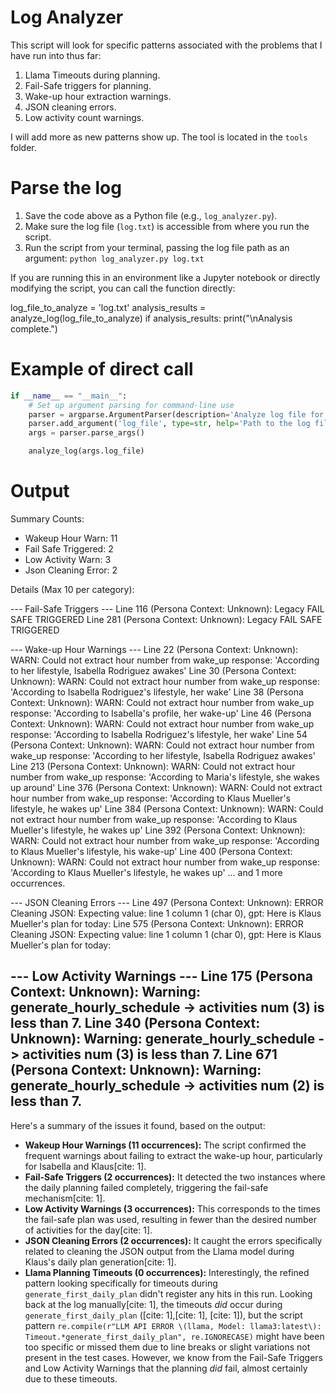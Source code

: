 # Log Analyzer

This script will look for specific patterns associated with the problems that I have run into thus far:

1.  Llama Timeouts during planning.
2.  Fail-Safe triggers for planning.
3.  Wake-up hour extraction warnings.
4.  JSON cleaning errors.
5.  Low activity count warnings.

I will add more as new patterns show up. The tool is located in the `tools` folder.

# Parse the log

1. Save the code above as a Python file (e.g., `log_analyzer.py`).
2. Make sure the log file (`log.txt`) is accessible from where you run the script.
3. Run the script from your terminal, passing the log file path as an argument:
`python log_analyzer.py log.txt`

If you are running this in an environment like a Jupyter notebook
or directly modifying the script, you can call the function directly:

log_file_to_analyze = 'log.txt'
analysis_results = analyze_log(log_file_to_analyze)
if analysis_results:
    print("\nAnalysis complete.")

# Example of direct call
```python
if __name__ == "__main__":
    # Set up argument parsing for command-line use
    parser = argparse.ArgumentParser(description='Analyze log file for major issues.')
    parser.add_argument('log_file', type=str, help='Path to the log file to analyze.')
    args = parser.parse_args()

    analyze_log(args.log_file)
```

# Output
Summary Counts:
- Wakeup Hour Warn: 11
- Fail Safe Triggered: 2
- Low Activity Warn: 3
- Json Cleaning Error: 2

Details (Max 10 per category):

--- Fail-Safe Triggers ---
Line 116 (Persona Context: Unknown): Legacy FAIL SAFE TRIGGERED
Line 281 (Persona Context: Unknown): Legacy FAIL SAFE TRIGGERED

--- Wake-up Hour Warnings ---
Line 22 (Persona Context: Unknown): WARN: Could not extract hour number from wake_up response: 'According to her lifestyle, Isabella Rodriguez awakes'
Line 30 (Persona Context: Unknown): WARN: Could not extract hour number from wake_up response: 'According to Isabella Rodriguez's lifestyle, her wake'
Line 38 (Persona Context: Unknown): WARN: Could not extract hour number from wake_up response: 'According to Isabella's profile, her wake-up'
Line 46 (Persona Context: Unknown): WARN: Could not extract hour number from wake_up response: 'According to Isabella Rodriguez's lifestyle, her wake'
Line 54 (Persona Context: Unknown): WARN: Could not extract hour number from wake_up response: 'According to her lifestyle, Isabella Rodriguez awakes'
Line 213 (Persona Context: Unknown): WARN: Could not extract hour number from wake_up response: 'According to Maria's lifestyle, she wakes up around'
Line 376 (Persona Context: Unknown): WARN: Could not extract hour number from wake_up response: 'According to Klaus Mueller's lifestyle, he wakes up'
Line 384 (Persona Context: Unknown): WARN: Could not extract hour number from wake_up response: 'According to Klaus Mueller's lifestyle, he wakes up'
Line 392 (Persona Context: Unknown): WARN: Could not extract hour number from wake_up response: 'According to Klaus Mueller's lifestyle, his wake-up'
Line 400 (Persona Context: Unknown): WARN: Could not extract hour number from wake_up response: 'According to Klaus Mueller's lifestyle, he wakes up'
... and 1 more occurrences.

--- JSON Cleaning Errors ---
Line 497 (Persona Context: Unknown): ERROR Cleaning JSON: Expecting value: line 1 column 1 (char 0), gpt: Here is Klaus Mueller's plan for today:
Line 575 (Persona Context: Unknown): ERROR Cleaning JSON: Expecting value: line 1 column 1 (char 0), gpt: Here is Klaus Mueller's plan for today:

--- Low Activity Warnings ---
Line 175 (Persona Context: Unknown): Warning: generate_hourly_schedule -> activities num (3) is less than 7.
Line 340 (Persona Context: Unknown): Warning: generate_hourly_schedule -> activities num (3) is less than 7.
Line 671 (Persona Context: Unknown): Warning: generate_hourly_schedule -> activities num (2) is less than 7.
------------------------------

Here's a summary of the issues it found, based on the output:

* **Wakeup Hour Warnings (11 occurrences):** The script confirmed the frequent warnings about failing to extract the wake-up hour, particularly for Isabella and Klaus[cite: 1].
* **Fail-Safe Triggers (2 occurrences):** It detected the two instances where the daily planning failed completely, triggering the fail-safe mechanism[cite: 1].
* **Low Activity Warnings (3 occurrences):** This corresponds to the times the fail-safe plan was used, resulting in fewer than the desired number of activities for the day[cite: 1].
* **JSON Cleaning Errors (2 occurrences):** It caught the errors specifically related to cleaning the JSON output from the Llama model during Klaus's daily plan generation[cite: 1].
* **Llama Planning Timeouts (0 occurrences):** Interestingly, the refined pattern looking specifically for timeouts during `generate_first_daily_plan` didn't register any hits in this run. Looking back at the log manually[cite: 1], the timeouts *did* occur during `generate_first_daily_plan` ([cite: 1],[cite: 1], [cite: 1]), but the script pattern `re.compile(r"LLM API ERROR \(llama, Model: llama3:latest\): Timeout.*generate_first_daily_plan", re.IGNORECASE)` might have been too specific or missed them due to line breaks or slight variations not present in the test cases. However, we know from the Fail-Safe Triggers and Low Activity Warnings that the planning *did* fail, almost certainly due to these timeouts.